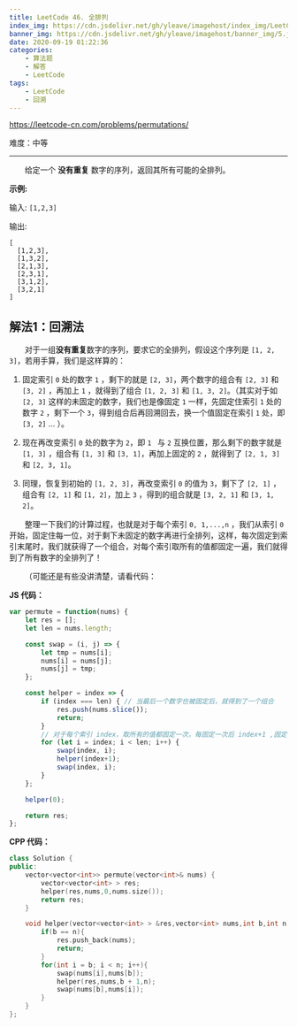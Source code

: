 ```yaml
---
title: LeetCode 46. 全排列
index_img: https://cdn.jsdelivr.net/gh/yleave/imagehost/index_img/LeetCode.jpg
banner_img: https://cdn.jsdelivr.net/gh/yleave/imagehost/banner_img/5.jpg
date: 2020-09-19 01:22:36
categories:
    - 算法题
    - 解答
    - LeetCode
tags:
    - LeetCode
    - 回溯
---
```



https://leetcode-cn.com/problems/permutations/

难度：中等

---

&emsp;&emsp;给定一个 **没有重复** 数字的序列，返回其所有可能的全排列。

**示例:**

输入: `[1,2,3]`

输出:

```
[
  [1,2,3],
  [1,3,2],
  [2,1,3],
  [2,3,1],
  [3,1,2],
  [3,2,1]
]
```

## 解法1：回溯法

&emsp;&emsp;对于一组**没有重复**数字的序列，要求它的全排列，假设这个序列是 `[1, 2, 3]`，若用手算，我们是这样算的：

1. 固定索引 `0` 处的数字 `1` ，剩下的就是 `[2, 3]`，两个数字的组合有 `[2, 3]` 和 `[3, 2]` ，再加上 `1` ，就得到了组合 `[1, 2, 3]` 和 `[1, 3, 2]`。（其实对于如 `[2, 3]` 这样的未固定的数字，我们也是像固定 `1` 一样，先固定住索引 `1` 处的数字 `2` ，剩下一个 `3`，得到组合后再回溯回去，换一个值固定在索引 `1` 处，即 `[3, 2]` ... ）。

2. 现在再改变索引 `0` 处的数字为 `2`，即 `1 ` 与 `2` 互换位置，那么剩下的数字就是 `[1, 3]` ，组合有 `[1, 3]` 和 `[3, 1]`，再加上固定的 `2` ，就得到了 `[2, 1, 3]` 和 `[2, 3, 1]`。

3. 同理，恢复到初始的 `[1, 2, 3]`，再改变索引 `0` 的值为 `3`，剩下了 `[2, 1]` ，组合有 `[2, 1]` 和 `[1, 2]`，加上 `3` ，得到的组合就是 `[3, 2, 1]` 和 `[3, 1, 2]`。

&emsp;&emsp;整理一下我们的计算过程，也就是对于每个索引 `0, 1,...,n` ，我们从索引 `0`  开始，固定住每一位，对于剩下未固定的数字再进行全排列，这样，每次固定到索引末尾时，我们就获得了一个组合，对每个索引取所有的值都固定一遍，我们就得到了所有数字的全排列了！

&emsp;&emsp;（可能还是有些没讲清楚，请看代码：



**JS 代码：**

```js
var permute = function(nums) {
    let res = [];
    let len = nums.length;

    const swap = (i, j) => {
        let tmp = nums[i];
        nums[i] = nums[j];
        nums[j] = tmp;
    };  

    const helper = index => {
        if (index === len) { // 当最后一个数字也被固定后，就得到了一个组合
            res.push(nums.slice());
            return;
        }
		// 对于每个索引 index，取所有的值都固定一次，每固定一次后 index+1 ,固定下一位
        for (let i = index; i < len; i++) {
            swap(index, i);
            helper(index+1);
            swap(index, i);
        }
    };

    helper(0);

    return res;
};
```

**CPP 代码：**

```cpp
class Solution {
public:
    vector<vector<int>> permute(vector<int>& nums) {
        vector<vector<int> > res;
        helper(res,nums,0,nums.size());
        return res;
    }

    void helper(vector<vector<int> > &res,vector<int> nums,int b,int n){
        if(b == n){
            res.push_back(nums);
            return;
        }
        for(int i = b; i < n; i++){
            swap(nums[i],nums[b]);
            helper(res,nums,b + 1,n);
            swap(nums[b],nums[i]);
        }
    }
};
```

